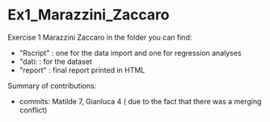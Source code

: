 # Ex1_Marazzini_Zaccaro
Exercise 1 Marazzini Zaccaro
in the folder you can find: 
- "Rscript" : one for the data import and one for regression analyses
- "dati: : for the dataset
- "report" : final report printed in HTML

Summary of contributions: 
- commits: Matilde 7, Gianluca 4 ( due to the fact that there was a merging conflict)

